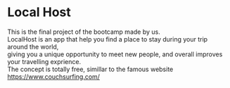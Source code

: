 # Local Host

This is the final project of the bootcamp made by us.  
LocalHost is an app that help you find a place to stay during your trip around the world,  
giving you a unique opportunity to meet new people, and overall improves your travelling exprience.  
The concept is totally free, simillar to the famous website https://www.couchsurfing.com/

